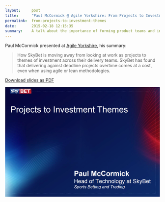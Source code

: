 ```yaml
---
layout:     post
title:      "Paul McCormick @ Agile Yorkshire: From Projects to Investment Themes"
permalink:  from-projects-to-investment-themes
date:       2015-02-18 12:15:35
summary:    A talk about the importance of forming product teams and investment themes rather than trying to execute projects. 
---
```


Paul McCormick presented at [Agile Yorkshire](http://www.agileyorkshire.org/), his summary:

> How SkyBet is moving away from looking at work as projects to themes of investment across their delivery teams. SkyBet has found that delivering against deadline projects overtime comes at a cost, even when using agile or lean methodologies.

[Download slides as PDF](/pdf/agile-yorkshire-projects-to-investment-themes.pdf)

[![The Slides](/images/paulmc-agile-yorkshire.png)](/pdf/agile-yorkshire-projects-to-investment-themes.pdf)
